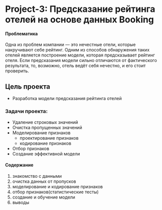 # Project-3: Предсказание рейтинга отелей на основе данных Booking

#### Проблематика
Одна из проблем компании — это нечестные отели, которые накручивают себе рейтинг. Одним из способов обнаружения таких отелей является построение модели, которая предсказывает рейтинг отеля. Если предсказания модели сильно отличаются от фактического результата, то, возможно, отель ведёт себя нечестно, и его стоит проверить.

## Цель проекта
* Разработка модели предсказания рейтинга отелей

### Задачи проекта:

* Удаление строковых значений
* Очистка пропущенных значений
* Моделирование признаков
    + проектирование признаков 
    + кодирование признаков
* Отбор признаков
* Создание эффективной модели 

#### Содержание
1. знакомство с данными
2. очистка данных от пропусков
3. моделирование и кодирование признаков
4. отбор признаков(статистические тесты)
5. создание и обучение модели
6. выводы